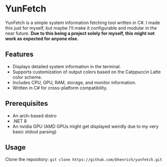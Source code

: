 # YunFetch

YunFetch is a simple system information fetching tool written in C#. I made this just for myself, but maybe I'll make it configurable and modular in the near future.
**Due to this being a project solely for myself, this might not work as expected for anyone else.**

## Features

- Displays detailed system information in the terminal.
- Supports customization of output colors based on the Catppuccin Latte color scheme.
- Includes CPU, GPU, RAM, storage, and monitor information.
- Written in C# for cross-platform compatibility.

## Prerequisites
- An arch-based distro
- .NET 8
- An nvidia GPU (AMD GPUs might get displayed weirdly due to my very basic stdout parsing)

## Usage
Clone the repository: `git clone https://github.com/bhenrich/yunfetch.git`
